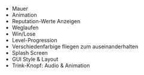 * Mauer
* Animation
* Reputation-Werte Anzeigen
* Weglaufen
* Win/Lose
* Level-Progression
* Verschiedenfarbige fliegen zum auseinanderhalten
* Splash Screen
* GUI Style & Layout
* Trink-Knopf: Audio & Animation